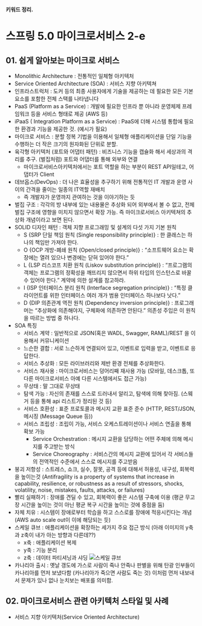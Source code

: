 **키워드 정리.**

# 스프링 5.0 마이크로서비스 2-e 
## 01. 쉽게 알아보는 마이크로 서비스
- Monolithic Architecture : 전통적인 일체형 아키텍처
- Service Oriented Architecture (SOA) : 서비스 지향 아키텍쳐
- 인프라스트럭처 : 도커 등의 최종 사용자에게 기술을 제공하는 데 필요한 모든 기본 요소를 포함한 전체 스택를 나타냅니다
- PaaS (Platform as a Service) : 개발에 필요한 인프라 뿐 아니라 운영체제 프레임워크 등을 서비스 형태로 제공 (AWS 등)
- iPaaS ( Integration Platform as a Service) : PaaS에 더해 시스템 통합에 필요한 환경과 기능을 제공한 것. (예시가 필요)
- 마이크로 서비스 : 분할 정복 기법을 이용해서 일체형 애플리케이션을 단일 기능을 수행하는 더 작은 크기의 원자화된 단위로 분할.
- 육각형 아키텍처 (포트와 어댑터 패턴) : 비즈니스 기능을 캡슐화 해서 세상과의 격리를 추구. (벌집처럼) 포트와 어댑터를 통해 외부와 연결
	- 마이크로서비스아키텍처에서는 포트 역할을 하는 부분이 REST API일테고, 어댑터가 Client
- 데브옵스(DevOps) : 더 나은 효율성을 추구하기 위해 전통적인 IT 개발과 운영 사이의 간격을 줄이는 일종의 IT역할 재배치
	- 즉 개발자가 운영까지 관여하는 것을 이야기하는 듯
- 벌집 구조 : 각각의 방 내부에 있는 내용물은 추상화 되어 외부에서 볼 수 없고, 전체 벌집 구조에 영향을 미치지 않으면서 확장 가능. 즉 마이크로서비스 아키텍쳐의 추상화 개념이라고 보면 된다.
- SOLID 디자인 패턴 : 객체 지향 프로그래밍 및 설계의 다섯 가지 기본 원칙
	- S {SRP 단일 책임 원칙 (Single responsibility principle)} : 한 클래스는 하나의 책임만 가져야 한다.
	- O {OCP 개방-폐쇄 원칙 (Open/closed principle)} : “소프트웨어 요소는 확장에는 열려 있으나 변경에는 닫혀 있어야 한다.”
	- L {LSP 리스코프 치환 원칙 (Liskov substitution principle)} : “프로그램의 객체는 프로그램의 정확성을 깨뜨리지 않으면서 하위 타입의 인스턴스로 바꿀 수 있어야 한다.” 계약에 의한 설계를 참고하라.
	- I {ISP 인터페이스 분리 원칙 (Interface segregation principle)} : “특정 클라이언트를 위한 인터페이스 여러 개가 범용 인터페이스 하나보다 낫다.”
	- D {DIP 의존관계 역전 원칙 (Dependency inversion principle)} : 프로그래머는 “추상화에 의존해야지, 구체화에 의존하면 안된다.” 의존성 주입은 이 원칙을 따르는 방법 중 하나다.
- SOA 특징
	- 서비스 계약 : 일반적으로 JSON(혹은 WADL, Swagger, RAML)/REST 을 이용해서 커뮤니케이션
	- 느슨한 결합 : 서로 느슨하게 연결되어 있고, 이벤트로 입력을 받고, 이벤트로 응답한다.
	- 서비스 추상화 : 모든 라이브러리와 제반 환경 전체를 추상화한다.
	- 서비스 재사용 : 마이크로서비스는 덩어리째 재사용 가능 (모바일, 데스크톱, 또 다른 마이크로서비스 아예 다른 시스템에서도 접근 가능)
	- 무상태 : 말 그대로 무상태
	- 탐색 가능 : 자신의 존재를 스스로 드러내서 알리고, 탐색에 의해 찾아짐. (스웨거 등을 통해 api 리스트가 정리된 것 등)
	- 서비스 호환성 : 표준 프로토콜과 메시지 교환 표준 준수 (HTTP, REST/JSON, 메시징 (Message Queue 등))
	- 서비스 조립성 : 조립이 가능, 서비스 오케스트레이션이나 서비스 연출을 통해 확보 가능
		- Service Orchestration : 메시지 교환을 담당하는 어떤 주체에 의해 메시지를 주고받는 방식
		- Service Choreography : 서비스간의 메시지 교환에 있어서 각 서비스들의 전역적인 수준에서 스스로 메시지를 주고받음
- 붕괴 저항성 : 스트레스, 쇼크, 실수, 잘못, 공격 등에 대해서 허용성, 내구성, 회복력을 높이는것 (Antifragility is a property of systems that increase in capability, resilience, or robustness as a result of stressors, shocks, volatility, noise, mistakes, faults, attacks, or failures)
- 빨리 실패하기 : 장애를 견딜 수 있고, 회복력이 좋은 시스템 구축에 이용 (평균 무고장 시간을 높이는 것이 아닌 평균 복구 시간을 높이는 것에 중점을 둠)
- 자체 치유 : 시스템이 장애로부터 학습을 하고 스스로를 장애에 적응시킨다는 개념 (AWS auto scale out이 이에 해당되는 듯)
- 스케일 큐브 : 애플리케이션을 확장하는 세가지 주요 접근 방식 (아래 이미지의 y축과 z축이 내가 아는 방향과 다른데??)
	- x축 : 애플리케이션 복제
	- y축 : 기능 분리
	- z축 : 데이터 파티셔닝과 샤딩
![스케일 큐브](http://microservices.io/i/DecomposingApplications.021.jpg "스케일 큐브")
- 카나리아 출시 : 옛날 갱도에 가스로 사람이 죽나 안죽나 판별을 위해 탄광 인부들이 카나리아를 먼저 보냈다함 (카나리아가 죽으면 사람도 죽는 것) 이처럼 먼저 내보내서 문제가 있나 없나 눈치보는 배포를 의미함.


## 02. 마이크로서비스 관련 아키텍처 스타일 및 사례
- 서비스 지향 아키텍처(Service Oriented Architecture)
